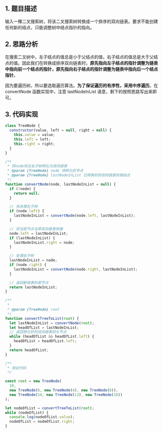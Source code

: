 ## 1. 题目描述

输入一棵二叉搜索树，将该二叉搜索树转换成一个排序的双向链表。要求不能创建任何新的结点，只能调整树中结点指针的指向。

## 2. 思路分析

在搜索二叉树中，左子结点的值总是小于父结点的值，右子结点的值总是大于父结点的值。因此我们在转换成排序双向链表时，**原先指向左子结点的指针调整为链表中指向前一个结点的指针，原先指向右子结点的指针调整为链表中指向后一个结点指针**。

因为要遍历树，所以要选取遍历算法。**为了保证遍历的有序性，采用中序遍历**。在 convertNode 函数实现中，注意 lastNodeInList 语意，剩下的按照思路写出来即可。

## 3. 代码实现

```javascript
class TreeNode {
  constructor(value, left = null, right = null) {
    this.value = value;
    this.left = left;
    this.right = right;
  }
}

/**
 * 将node和左右子树转化为双向链表
 * @param {TreeNode} node 待转化的节点
 * @param {TreeNode} lastNodeInList 已转换好的双向链表的尾结点
 */
function convertNode(node, lastNodeInList = null) {
  if (!node) {
    return null;
  }

  // 先处理左子树
  if (node.left) {
    lastNodeInList = convertNode(node.left, lastNodeInList);
  }

  // 将当前节点与原双向链表拼接
  node.left = lastNodeInList;
  if (lastNodeInList) {
    lastNodeInList.right = node;
  }

  // 处理右子树
  lastNodeInList = node;
  if (node.right) {
    lastNodeInList = convertNode(node.right, lastNodeInList);
  }

  // 返回新链表的尾节点
  return lastNodeInList;
}

/**
 *
 * @param {TreeNode} root
 */
function convertTreeToList(root) {
  let lastNodeInList = convertNode(root);
  let headOfList = lastNodeInList;
  // 返回转化好的双向链表的头节点
  while (headOfList && headOfList.left) {
    headOfList = headOfList.left;
  }
  return headOfList;
}

/**
 * 测试代码
 */

const root = new TreeNode(
  10,
  new TreeNode(6, new TreeNode(4), new TreeNode(8)),
  new TreeNode(14, new TreeNode(12), new TreeNode(16))
);

let nodeOfList = convertTreeToList(root);
while (nodeOfList) {
  console.log(nodeOfList.value);
  nodeOfList = nodeOfList.right;
}
```
